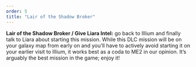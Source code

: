 ```yaml
---
order: 5
title: "Lair of the Shadow Broker"
--- 
```


**Lair of the Shadow Broker / Give Liara Intel:** go back to Illium and finally talk to Liara about starting this mission. While this DLC mission will be on your galaxy map from early on and you'll have to actively avoid starting it on your earlier visit to Illium, it works best as a coda to ME2 in our opinion. It’s arguably the best mission in the game; enjoy it! 

